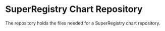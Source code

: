 # SuperRegistry Chart Repository

The repository holds the files needed for a SuperRegistry chart repository.  
